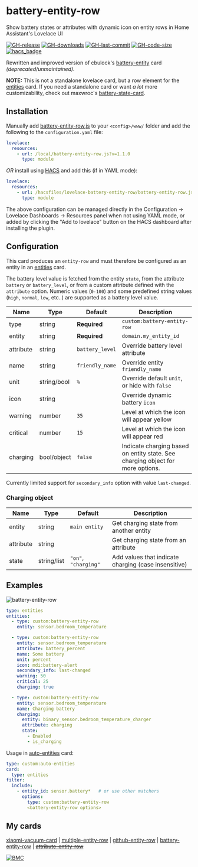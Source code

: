 # battery-entity-row

Show battery states or attributes with dynamic icon on entity rows in Home Assistant's Lovelace UI

[![GH-release](https://img.shields.io/github/v/release/benct/lovelace-battery-entity-row.svg?style=flat-square)](https://github.com/benct/lovelace-battery-entity-row/releases)
[![GH-downloads](https://img.shields.io/github/downloads/benct/lovelace-battery-entity-row/total?style=flat-square)](https://github.com/benct/lovelace-battery-entity-row/releases)
[![GH-last-commit](https://img.shields.io/github/last-commit/benct/lovelace-battery-entity-row.svg?style=flat-square)](https://github.com/benct/lovelace-battery-entity-row/commits/master)
[![GH-code-size](https://img.shields.io/github/languages/code-size/benct/lovelace-battery-entity-row.svg?color=red&style=flat-square)](https://github.com/benct/lovelace-battery-entity-row)
[![hacs_badge](https://img.shields.io/badge/HACS-Default-orange.svg?style=flat-square)](https://github.com/hacs)

Rewritten and improved version of cbulock's [battery-entity](https://github.com/cbulock/lovelace-battery-entity) card _(deprecated/unmaintained)_.

**NOTE:** This is not a standalone lovelace card, but a row element for the [entities](https://www.home-assistant.io/lovelace/entities/) card.
If you need a standalone card or want _a lot_ more customizability, check out maxwroc's [battery-state-card](https://github.com/maxwroc/battery-state-card).

## Installation

Manually add [battery-entity-row.js](https://raw.githubusercontent.com/benct/lovelace-battery-entity-row/master/battery-entity-row.js)
to your `<config>/www/` folder and add the following to the `configuration.yaml` file:

```yaml
lovelace:
  resources:
    - url: /local/battery-entity-row.js?v=1.1.0
      type: module
```

_OR_ install using [HACS](https://hacs.xyz/) and add this (if in YAML mode):

```yaml
lovelace:
  resources:
    - url: /hacsfiles/lovelace-battery-entity-row/battery-entity-row.js
      type: module
```

The above configuration can be managed directly in the Configuration -> Lovelace Dashboards -> Resources panel when not using YAML mode,
or added by clicking the "Add to lovelace" button on the HACS dashboard after installing the plugin.

## Configuration

This card produces an `entity-row` and must therefore be configured as an entity in an [entities](https://www.home-assistant.io/lovelace/entities/) card.

The battery level value is fetched from the entity `state`, from the attribute `battery` or `battery_level`,
or from a custom attribute defined with the `attribute` option. Numeric values (`0-100`) and some predefined
string values (`high`, `normal`, `low`, etc..) are supported as a battery level value.

| Name      | Type        | Default         | Description                                                                    |
| --------- | ----------- | --------------- | ------------------------------------------------------------------------------ |
| type      | string      | **Required**    | `custom:battery-entity-row`                                                    |
| entity    | string      | **Required**    | `domain.my_entity_id`                                                          |
| attribute | string      | `battery_level` | Override battery level attribute                                               |
| name      | string      | `friendly_name` | Override entity `friendly_name`                                                |
| unit      | string/bool | `%`             | Override default `unit`, or hide with `false`                                  |
| icon      | string      |                 | Override dynamic battery `icon`                                                |
| warning   | number      | `35`            | Level at which the icon will appear yellow                                     |
| critical  | number      | `15`            | Level at which the icon will appear red                                        |
| charging  | bool/object | `false`         | Indicate charging based on entity state. See charging object for more options. |

Currently limited support for `secondary_info` option with value `last-changed`.

### Charging object

| Name      | Type        | Default              | Description                                          |
| --------- | ----------- | -------------------- | ---------------------------------------------------- |
| entity    | string      | `main entity`        | Get charging state from another entity               |
| attribute | string      |                      | Get charging state from an attribute                 |
| state     | string/list | `"on"`, `"charging"` | Add values that indicate charging (case insensitive) |

## Examples

![battery-entity-row](https://raw.githubusercontent.com/benct/lovelace-battery-entity-row/master/example.png)

```yaml
type: entities
entities:
  - type: custom:battery-entity-row
    entity: sensor.bedroom_temperature

  - type: custom:battery-entity-row
    entity: sensor.bedroom_temperature
    attribute: battery_percent
    name: Some battery
    unit: percent
    icon: mdi:battery-alert
    secondary_info: last-changed
    warning: 50
    critical: 25
    charging: true

  - type: custom:battery-entity-row
    entity: sensor.bedroom_temperature
    name: Charging battery
    charging:
      entity: binary_sensor.bedroom_temperature_charger
      attribute: charging
      state:
        - Enabled
        - is_charging
```

Usage in [auto-entities](https://github.com/thomasloven/lovelace-auto-entities) card:

```yaml
type: custom:auto-entities
card:
  type: entities
filter:
  include:
    - entity_id: sensor.battery*   # or use other matchers
      options:
        type: custom:battery-entity-row
        <battery-entity-row options>
```

## My cards

[xiaomi-vacuum-card](https://github.com/benct/lovelace-xiaomi-vacuum-card) |
[multiple-entity-row](https://github.com/benct/lovelace-multiple-entity-row) |
[github-entity-row](https://github.com/benct/lovelace-github-entity-row) |
[battery-entity-row](https://github.com/benct/lovelace-battery-entity-row) |
[~~attribute-entity-row~~](https://github.com/benct/lovelace-attribute-entity-row)

[![BMC](https://www.buymeacoffee.com/assets/img/custom_images/white_img.png)](https://www.buymeacoff.ee/benct)
